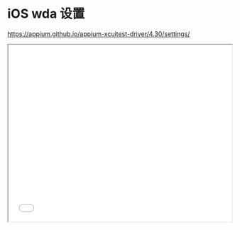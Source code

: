 # iOS wda 设置

https://appium.github.io/appium-xcuitest-driver/4.30/settings/

<iframe src="//player.bilibili.com/player.html?aid=617349421&bvid=BV1n84y1o721&cid=1234959347&page=1" allowfullscreen="true" width="100%" height="400px" />

## mjpeg 视频流

```java
// wda视频流每秒截图次数 | 1~60
driver.setSetting("mjpegServerFramerate", 10);
// wda视频流截图缩放比 | 1~100
driver.setSetting("mjpegScalingFactor", 100);
// wda视频流截图质量 | 1~100
driver.setSetting("mjpegServerScreenshotQuality", 25);
```

## PageSource

```java
// PageSource树的最大深度，越小获取越快，默认50
driver.setSetting("snapshotMaxDepth", 50);
```

## 提升 Touch 操作速度

注意: `snapshotMaxDepth: 0`可以大幅提升操作速度，但会影响自动化（如: 获取页面布局，根据 xpath 定位元素等等）

```java
driver.setSetting("snapshotMaxDepth", 0);
```
